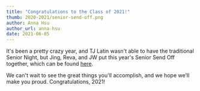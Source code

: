 ```yaml
---
title: "Congratulations to the Class of 2021!"
thumb: 2020-2021/senior-send-off.png
author: Anna Hsu
author_url: anna-hsu
date: 2021-06-05
---
```

It's been a pretty crazy year, and TJ Latin wasn't able to have the traditional Senior Night, but Jing, Reva, and JW put this year's Senior Send Off together, which can be found [here](https://docs.google.com/presentation/d/1NdEXnmdCBJqJCckb9IrEAoUbwFkitzX7CGUw5WMvoIk/edit?usp=sharing).

We can't wait to see the great things you'll accomplish, and we hope we'll make you proud. Congratulations, 2021!

